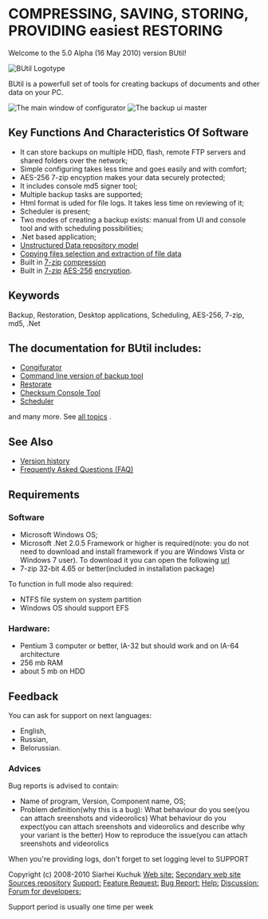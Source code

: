 # COMPRESSING, SAVING, STORING, PROVIDING easiest RESTORING

Welcome to the 5.0 Alpha (16 May 2010) version BUtil!

![BUtil Logotype](../../wiki/Readme%20Assets/Logotype.bmp)

BUtil is a powerfull set of tools for creating backups of documents and other data on your PC.

![The main window of configurator](../../wiki/Readme%20Assets/Screenshot%201.jpg)
![The backup ui master](../../wiki/Readme%20Assets/Screenshot%202.jpg)

## Key Functions And Characteristics Of Software

- It can store backups on multiple HDD, flash, remote FTP servers and shared folders over the network;
- Simple configuring takes less time and goes easily and with comfort;
- AES-256 7-zip encyption makes your data securely protected;
- It includes console md5 signer tool;
- Multiple backup tasks are supported;
- Html format is uded for file logs. It takes less time on reviewing of it;
- Scheduler is present;
- Two modes of creating a backup exists: manual from UI and console tool and with scheduling possibilities;
- .Net based application;
- [Unstructured Data repository model](../../wiki/general/Glossary.htm#udrm)
- [Copying files selection and extraction of file data](../../wiki/general/Glossary.htm#cfsaeofd)
- Built in [7-zip](https://www.7-zip.org/) [compression](https://en.wikipedia.org/wiki/Data_compression)
- Built in [7-zip](https://www.7-zip.org/) [AES-256](https://en.wikipedia.org/wiki/Advanced_Encryption_Standard) [encryption](https://en.wikipedia.org/wiki/Encryption).

## Keywords

Backup, Restoration, Desktop applications, Scheduling, AES-256, 7-zip, md5, .Net

## The documentation for BUtil includes:

- [Congifurator](../../wiki/configurator/CommandLineArguments.htm)
- [Command line version of backup tool](../../wiki/Backup-Console-Tool)
- [Restorate](../../wiki/Restore/Restoration-Wizard)
- [Checksum Console Tool](../../wiki/Checksum-Console-Tool)
- [Scheduler](../../wiki/Schedule/Scheduler-Tray-Application/Scheduler-Tray-Application)

and many more. See [all topics](../../wiki) .

## See Also

- [Version history](../../wiki/general/VersionHistory.htm)
- [Frequently Asked Questions (FAQ)](../../wiki/general/Faq.htm)

## Requirements

### Software

- Microsoft Windows OS;
- Microsoft .Net 2.0.5 Framework or higher is required(note: you do not need to download and install framework if you are Windows Vista or Windows 7 user). To download it you can open the following [url](http://www.microsoft.com/downloads/details.aspx?FamilyID=0856eacb-4362-4b0d-8edd-aab15c5e04f5&DisplayLang=en)
- 7-zip 32-bit 4.65 or better(included in installation package)

To function in full mode also required:
- NTFS file system on system partition
- Windows OS should support EFS

### Hardware:

- Pentium 3 computer or better, IA-32 but should work and on IA-64 architecture
- 256 mb RAM
- about 5 mb on HDD

## Feedback

You can ask for support on next languages:
- English,
- Russian,
- Belorussian.

### Advices

Bug reports is advised to contain:
- Name of program, Version, Component name, OS;
- Problem definition(why this is a bug):
What behaviour do you see(you can attach sreenshots and videorolics)
What behaviour do you expect(you can attach sreenshots and videorolics and describe why your variant is the better)
How to reproduce the issue(you can attach sreenshots and videorolics

When you're providing logs, don't forget to set logging level to SUPPORT


Copyright (c) 2008-2010 Siarhei Kuchuk
[Web site:](http://butil.codeplex.com/)
[Secondary web site](http://www.sourceforge.net/projects/butil)
[Sources repository](http://butil.codeplex.com/SourceControl/list/changesets)
[Support:](https://sourceforge.net/tracker/?func=add&group_id=195114&atid=952142)
[Feature Request:](https://sourceforge.net/tracker/?func=add&group_id=195114&atid=952144)
[Bug Report:](https://sourceforge.net/tracker/?func=add&group_id=195114&atid=952141)
[Help:](https://sourceforge.net/forum/forum.php?forum_id=690646)
[Discussion:](https://sourceforge.net/forum/forum.php?forum_id=690645)
[Forum for developers:](https://sourceforge.net/forum/forum.php?forum_id=690647)

Support period is usually one time per week


